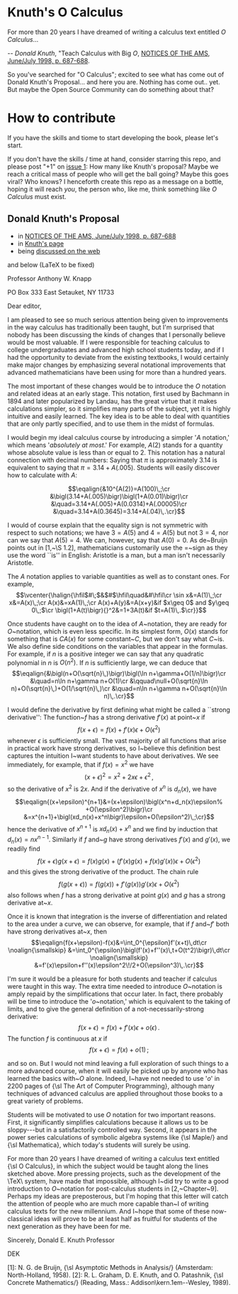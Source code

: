 #  Knuth's O Calculus

For more than 20 years I have dreamed of writing a calculus text entitled _O Calculus_... 

-- _Donald Knuth_, "Teach Calculus with Big _O_, [NOTICES OF THE AMS, June/July 1998, p. 687-688](https://www.ams.org/notices/199806/commentary.pdf).   


So you've searched for "O Calculus"; excited to see what has come out of Donald Knuth's Proposal... and here you are.  Nothing has come out.. yet.  But maybe the Open Source Community can do something about that?  


# How to contribute

If you have the skills and tiome to start developing the book, please let's start.  

If you don't have the skills / time at hand, consider starring this repo, and please post "+1" on [issue 1](https://github.com/Alex-Linhares/Knuths-O-Calculus/issues): How many like Knuth's proposal?  Maybe we reach a critical mass of people who will get the ball going? Maybe this goes viral?  Who knows?  I henceforth create this repo as a message on a bottle, hoping it will reach _you_, the person who, like me, think something like _O Calculus_ must exist.


Donald Knuth's Proposal 
---

* in [NOTICES OF THE AMS, June/July 1998, p. 687-688](https://www.ams.org/notices/199806/commentary.pdf)
* in [Knuth's page](https://www-cs-faculty.stanford.edu/~knuth/calc)
* being [discussed on the web](https://micromath.wordpress.com/2008/04/14/donald-knuth-calculus-via-o-notation/)


and below (LaTeX to be fixed)


Professor Anthony W. Knapp

PO Box 333
East Setauket, NY 11733

Dear editor,

I am pleased to see so much serious attention being given to improvements
in the way calculus has traditionally been taught, but I'm surprised that
nobody has been discussing the kinds of changes that I personally believe
would be most valuable.  If I were responsible for teaching calculus to
college undergraduates and advanced high school students today, and if
I had the opportunity to deviate from the existing textbooks, I would
certainly make major changes by emphasizing several notational improvements
that advanced mathematicians have been using for more than a hundred years.

The most important of these changes would be to introduce the $O$ notation
and related ideas at an early stage.  This notation, first used by Bachmann
in 1894 and later popularized by Landau, has the great virtue that it makes
calculations simpler, so it simplifies many parts of the subject, yet it is
highly intuitive and easily learned.  The key idea is to be able to deal
with quantities that are only partly specified, and to use them in the
midst of formulas.

I would begin my ideal calculus course by introducing a simpler
'$A$ notation,'  which means '_absolutely at most_.'  For example,
$A(2)$ stands for a quantity whose absolute value is less than or equal
to 2.  This notation has a natural connection with decimal numbers:  Saying
that $\pi$ is approximately 3.14 is equivalent to saying that 
$\pi=3.14+A(.005)$.  Students will easily discover how to calculate
with $A$: 


$$\eqalign{&10^{A(2)}=A(100)\,;\cr
&\bigl(3.14+A(.005)\bigr)\bigl(1+A(0.01)\bigr)\cr
&\quad=3.14+A(.005)+A(0.0314)+A(.00005)\cr
&\quad=3.14+A(0.3645)=3.14+A(.04)\,.\cr}$$


I would of course explain that the equality sign is not symmetric with
respect to such notations; we have $3=A(5)$ and $4=A(5)$ but not
$3=4$, nor can we say that $A(5)=4$.  We can, however, say that $A(0)=0$.
As de~Bruijn points out in [1,~\S 1.2], mathematicians customarily use 
the $=$~sign as they use the word ``is'' in English: Aristotle is a man,
but a man isn't necessarily Aristotle.  

The $A$ notation applies to variable quantities as well as to constant
ones.  For example,
$$\vcenter{\halign{\hfil$#\;$&$#$\hfil\quad&#\hfil\cr
\sin x&=A(1)\,;\cr
x&=A(x)\,;\cr
A(x)&=xA(1)\,;\cr
A(x)+A(y)&=A(x+y)&if $x\geq 0$ and $y\geq 0\,;$\cr
\bigl(1+A(t)\bigr){}^2&=1+3A(t)&if $t=A(1)\,.$\cr}}$$

Once students have caught on to the idea of $A$~notation, they are ready
for $O$~notation, which is even less specific.  In its simplest form, 
$O(x)$ stands for something that is $CA(x)$ for some constant~$C$, but we
don't say what $C$~is.  We also define side conditions on the variables
that appear in the formulas.  For example, if $n$ is a positive integer we can
say that any quadratic polynomial in $n$ is $O(n^2)$.  If $n$ is sufficiently
large, we can deduce that 
$$\eqalign{&\bigl(n+O(\sqrt{n}\,)\bigr)\bigl(\ln n+\gamma+O(1/n)\bigr)\cr
&\quad=n\ln n+\gamma n+O(1)\cr
&\qquad\null+O(\sqrt{n}\ln n)+O(\sqrt{n}\,)+O(1/\sqrt{n}\,)\cr
&\quad=n\ln n+\gamma n+O(\sqrt{n}\ln n)\,.\cr}$$

I would define the derivative by first defining what might be called a
``strong derivative'':  The function~$f$ has a strong derivative $f'(x)$ at
point~$x$ if
$$f(x+\epsilon)=f(x)+f'(x)\epsilon+O(\epsilon^2)$$
whenever $\epsilon$ is sufficiently small.  The vast majority of all functions
that arise in practical work have strong derivatives, so I~believe this
definition best captures the intuition I~want students to have about
derivatives.  We see immediately, for example, that if $f(x)=x^2$ we have
$$(x+\epsilon)^2=x^2+2x\epsilon+\epsilon^2\,,$$
so the derivative of $x^2$ is $2x$.  And if the derivative of $x^n$ is
$d_n(x)$, we have
$$\eqalign{(x+\epsilon)^{n+1}&=(x+\epsilon)\bigl(x^n+d_n(x)\epsilon%
+O(\epsilon^2)\bigr)\cr
&=x^{n+1}+\bigl(xd_n(x)+x^n\bigr)\epsilon+O(\epsilon^2)\,;\cr}$$
hence the derivative of $x^{n+1}$ is $xd_n(x)+x^n$ and we find by induction
that $d_n(x)=nx^{n-1}$.  Similarly if $f$ and~$g$ have strong derivatives
$f'(x)$ and $g'(x)$, we readily find 
$$f(x+\epsilon)g(x+\epsilon)=f(x)g(x)+\bigl(f'(x)g(x)+f(x)g'(x)\bigr)\epsilon
+O(\epsilon^2)$$
and this gives the strong derivative of the product.  The chain rule
$$f\bigl(g(x+\epsilon)\bigr)=f\bigl(g(x)\bigr)+f'\bigl(g(x)\bigr)g'(x)\epsilon
+O(\epsilon^2)$$
also follows when $f$ has a strong derivative at point $g(x)$ and $g$ has a
strong derivative at~$x$.

Once it is known that integration is the inverse of differentiation and
related to the area under a curve, we can observe, for example, that if $f$
and~$f'$ both have strong derivatives at~$x$, then
$$\eqalign{f(x+\epsilon)-f(x)&=\int_0^{\epsilon}f'(x+t)\,dt\cr
\noalign{\smallskip}
&=\int_0^{\epsilon}\bigl(f'(x)+f''(x)\,t+O(t^2)\bigr)\,dt\cr
\noalign{\smallskip}
&=f'(x)\epsilon+f''(x)\epsilon^2\!/2+O(\epsilon^3)\,.\cr}$$

I'm sure it would be a pleasure for both students and teacher if calculus
were taught in this way.  The extra time needed to introduce $O$~notation
is amply repaid by the simplifications that occur later.  In fact, there
probably will be time to introduce the '$o$~notation,' which is
equivalent to the taking of limits, and to give the general definition 
of a not-necessarily-strong derivative:
$$f(x+\epsilon)=f(x)+f'(x)\epsilon+o(\epsilon)\,.$$
The function $f$ is continuous at $x$ if
$$f(x+\epsilon)=f(x)+o(1)\,;$$


and so on.  But I would not mind leaving a full exploration of such things 
to a more advanced course, when it will easily be picked up by anyone who
has learned the basics with~$O$ alone.  Indeed, I~have not needed to use
'$o$' in 2200 pages of {\sl The Art of Computer Programming}, although
many techniques of advanced calculus are applied throughout those books to
a great variety of problems.

Students will be motivated to use $O$ notation for two important
reasons. First, it significantly simplifies calculations because it allows
us to be sloppy---but in a satisfactorily controlled way.  Second, it
appears in the power series calculations of symbolic algebra systems like
{\sl Maple\/} and {\sl Mathematica}, which today's students will surely be
using.

For more than 20 years I have dreamed of writing a calculus text entitled
{\sl O Calculus}, in which the subject would be taught along the lines
sketched above.  More pressing projects, such as the development of the
\TeX\ system, have made that impossible, although I~did try to write a good
introduction to $O$~notation for post-calculus students in [2,~Chapter~9].
Perhaps my ideas are preposterous, but I'm hoping that this letter will
catch the attention of people who are much more capable than~I of writing
calculus texts for the new millennium.  And I~hope that some of these 
now-classical ideas will prove to be at least half as fruitful for 
students of the next generation as they have been for me.


Sincerely,
Donald E. Knuth
Professor


DEK

[1]: N. G. de Bruijn, {\sl Asymptotic Methods in Analysis\/} (Amsterdam:
North-Holland, 1958).
[2]: R. L. Graham, D. E. Knuth, and O. Patashnik, {\sl Concrete Mathematics\/}
(Reading, Mass.: Addison\kern.1em--Wesley, 1989).
